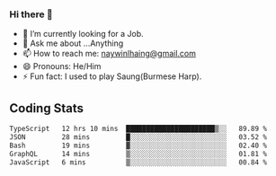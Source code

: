 ### Hi there 👋

- 🔭 I’m currently looking for a Job.
- 💬 Ask me about ...Anything
- 📫 How to reach me: naywinlhaing@gmail.com
- 😄 Pronouns: He/Him
- ⚡ Fun fact: I used to play Saung(Burmese Harp).


## Coding Stats
<!--START_SECTION:waka-->

```txt
TypeScript   12 hrs 10 mins  ██████████████████████▒░░   89.89 %
JSON         28 mins         █░░░░░░░░░░░░░░░░░░░░░░░░   03.52 %
Bash         19 mins         ▓░░░░░░░░░░░░░░░░░░░░░░░░   02.40 %
GraphQL      14 mins         ▒░░░░░░░░░░░░░░░░░░░░░░░░   01.81 %
JavaScript   6 mins          ▒░░░░░░░░░░░░░░░░░░░░░░░░   00.84 %
```

<!--END_SECTION:waka-->

